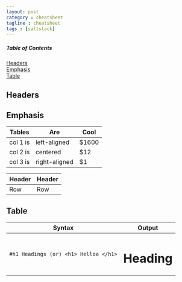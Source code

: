 ```yaml
---
layout: post
category : cheatsheet
tagline : cheatsheet
tags : [saltstack]
---
```

##### Table of Contents  
[Headers](#headers)  
[Emphasis](#emphasis)  
[Table](#table)

<a name="headers"/>

## Headers

<a name="emphasis"/>

## Emphasis

| Tables   	|      Are      	|  Cool 	|
|----------	| ------------- 	|------ 	|
| col 1 is 	|  left-aligned 	| $1600 	|
| col 2 is 	|    centered   	|   $12 	|
| col 3 is 	| right-aligned 	|    $1 	|

| Header | Header | 
|--------|--------|
| Row    | Row    |

<a name="table"/>

## Table

  | Syntax | Output |
  | ------------ | ------------- |
  | `#h1 Headings (or) <h1> Helloa </h1>` | <h1>Heading</h1> |

